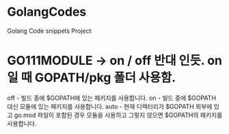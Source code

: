 # GolangCodes
Golang Code snippets Project


# GO111MODULE -> on / off 반대 인듯. on 일 때 GOPATH/pkg 폴더 사용함. 

off - 빌드 중에 $GOPATH에 있는 패키지를 사용합니다.
on - 빌드 중에 $GOPATH 대신 모듈에 있는 패키지를 사용합니다.
auto - 현재 디렉터리가 $GOPATH 외부에 있고 go.mod 파일이 포함된 경우 모듈을 사용하고 그렇지 않으면 $GOPATH의 패키지를 사용합니다.